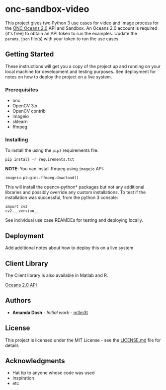 # onc-sandbox-video
This project gives two Python 3 use cases for video and image process for the [ONC Oceans 2.0](https://data.oceannetworks.ca) API and Sandbox.  An Oceans 2.0 account is required (it's free) to obtain an API token to run the examples.  Update the `params.json` file(s) with your token to run the use cases.

## Getting Started

These instructions will get you a copy of the project up and running on your local machine for development and testing purposes. See deployment for notes on how to deploy the project on a live system.

### Prerequisites

* onc
* OpenCV 3.x 
* OpenCV contrib
* imageio
* sklearn
* ffmpeg 

### Installing

To install the using the `pip3` requirements file.  

```
pip install -r requirements.txt
```

**NOTE**: You can install ffmpeg using `imageio` API:
```
imageio.plugins.ffmpeg.download()
```

This will install the opencv-python* packages but not any additional libraries and possibly override any custom installations.  To test if the installation was successful, from the python 3 console:

```
import cv2
cv2.__version__
```

See individual use case REAMDEs for testing and deploying locally.

## Deployment

Add additional notes about how to deploy this on a live system

## Client Library

The Client library is also available in Matlab and R.

[Oceans 2.0 API](https://wiki.oceannetworks.ca/display/O2A/Oceans+2.0+API+Home)

## Authors

* **Amanda Dash** - *Initial work* - [m3m3t](https://github.com/m3m3t)

## License

This project is licensed under the MIT License - see the [LICENSE.md](LICENSE.md) file for details

## Acknowledgments

* Hat tip to anyone whose code was used
* Inspiration
* etc
